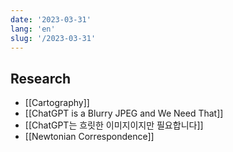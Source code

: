```yaml
---
date: '2023-03-31'
lang: 'en'
slug: '/2023-03-31'
---
```


## Research

- [[Cartography]]
- [[ChatGPT is a Blurry JPEG and We Need That]]
- [[ChatGPT는 흐릿한 이미지이지만 필요합니다]]
- [[Newtonian Correspondence]]
